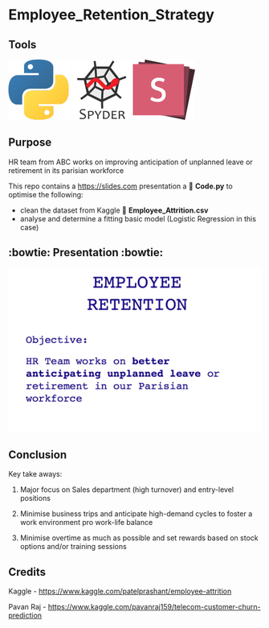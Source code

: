 # Employee_Retention_Strategy

## Tools

![](/Media/P_logo.png)
![](/Media/Spyder_logo.png)
![](/Media/slide_com.png)

## Purpose

HR team from ABC works on improving anticipation of unplanned leave or retirement in its parisian workforce

This repo contains a https://slides.com presentation a :file_folder: **Code.py** to optimise the following:

- clean the dataset from Kaggle
        :file_folder: **Employee_Attrition.csv**
- analyse and determine a fitting basic model (Logistic Regression in this case)

## :bowtie: Presentation :bowtie:

[![Watch the presentation](/Media/Screenshot.png)](https://slides.com/alexislacabane/deck-71f64a/embed)

## Conclusion
Key take aways: 

1. Major focus on Sales department (high turnover) and entry-level positions

2. Minimise business trips and anticipate high-demand cycles to foster a work environment pro work-life balance

3. Minimise overtime as much as possible and set rewards based on stock options and/or training sessions

## Credits

Kaggle - https://www.kaggle.com/patelprashant/employee-attrition 

Pavan Raj - https://www.kaggle.com/pavanraj159/telecom-customer-churn-prediction